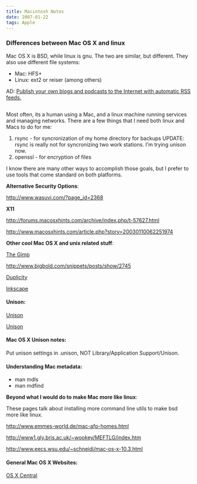 ```yaml
---
title: Macintosh Notes
date: 2007-01-22
tags: Apple
---
```

<h3 id="toc0">Differences between Mac OS X and linux</h3><p>Mac OS X is BSD, while linux is gnu. The two are similar, but different. They also use different file systems:</p>

<ul>    <li>Mac: HFS+</li>    <li>Linux: ext2 or reiser (among others)</li></ul><p>AD: <a rel="nofollow" href="http://click.linksynergy.com/fs-bin/click?id=BjP37SIxehk&amp;offerid=80901.10000012&amp;type=3&amp;subid=0" >Publish your own blogs and podcasts to the Internet with automatic RSS feeds.</a>

<img border="0" width="1" height="1" src="http://ad.linksynergy.com/fs-bin/show?id=BjP37SIxehk&amp;bids=80901.10000012&amp;type=3&amp;subid=0" /></p>
<p>Most often, its a human using a Mac, and a linux machine running services and managing networks. There are a few things that I need both linux and Macs to do for me:</p><ol>    <li>rsync - for syncronization of my home directory for backups UPDATE: rsync is really not for syncronizing two work stations. I'm trying unison now. </li>    <li>openssl - for encryption of files</li></ol><p>I know there are many other ways to accomplish those goals, but I prefer to use tools that come standard on both platforms.</p>
<p><strong>Alternative Security Options</strong>:

<a rel="nofollow" href="http://www.wasuvi.com/?page_id=2368">http://www.wasuvi.com/?page_id=2368</a></p>
<p><strong>X11</strong>

<a rel="nofollow" href="http://forums.macosxhints.com/archive/index.php/t-57627.html">http://forums.macosxhints.com/archive/index.php/t-57627.html</a>

<a rel="nofollow" href="http://www.macosxhints.com/article.php?story=20030110062251974">http://www.macosxhints.com/article.php?story=20030110062251974</a></p>
<p><strong>Other cool Mac OS X and unix related stuff</strong>:

<a rel="nofollow" href="http://gimp-app.sourceforge.net/">The Gimp</a>

<a rel="nofollow" href="http://www.bigbold.com/snippets/posts/show/2745">http://www.bigbold.com/snippets/posts/show/2745</a>

<a rel="nofollow" href="http://duplicity.nongnu.org/new_format.html">Duplicity</a>

<a rel="nofollow" href="http://www.inkscape.org/">Inkscape</a></p><h4 id="toc1">Unison:</h4><p><a rel="nofollow" href="http://www.cs.haifa.ac.il/~shuly/unison/">Unison</a>

<a rel="nofollow" href="http://www.cis.upenn.edu/~bcpierce/unison/download.html">Unison</a>
<h4 id="toc2">Mac OS X Unison notes: </h4></p>
<p>Put unison settings in .unison, NOT Library/Application Support/Unison.</p><h4 id="toc3">Understanding Mac metadata:</h4>

<ul>    <li>man mdls</li>    <li>man mdfind</li></ul><p><strong>Beyond what I would do to make Mac more like linux</strong>:

These pages talk about installing more command line utils to make bsd more like linux.

<a rel="nofollow" href="http://www.emmes-world.de/mac-afp-homes.html">http://www.emmes-world.de/mac-afp-homes.html</a>

<a rel="nofollow" href="http://www1.gly.bris.ac.uk/~wookey/MEFTLG/index.htm">http://www1.gly.bris.ac.uk/~wookey/MEFTLG/index.htm</a>

<a rel="nofollow" href="http://www.eecs.wsu.edu/~schneidj/mac-os-x-10.3.html">http://www.eecs.wsu.edu/~schneidj/mac-os-x-10.3.html</a></p><h4 id="toc4">General Mac OS X Websites: </h4><p><a href="http://www.docunext.com">OS X Central</a></p>

